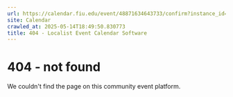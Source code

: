```yaml
---
url: https://calendar.fiu.edu/event/48871634643733/confirm?instance_id=48871634644758&return=https%3A%2F%2Fcalendar.fiu.edu%2Fcalendar%3Fevent_types%255B%255D%3D121723
site: Calendar
crawled_at: 2025-05-14T18:49:50.830773
title: 404 - Localist Event Calendar Software
---
```


# 404 - not found
We couldn't find the page on this community event platform.

